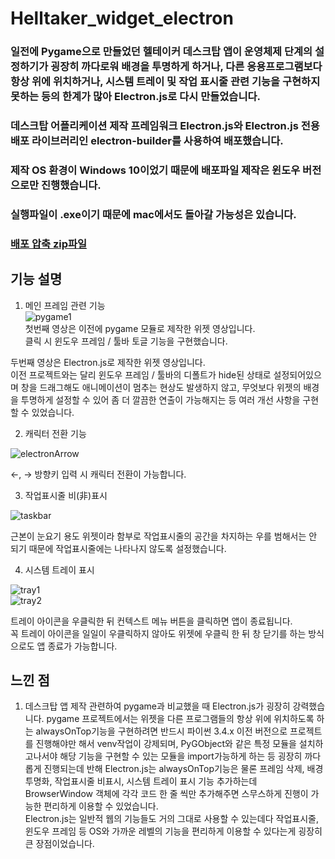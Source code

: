 # Helltaker_widget_electron    
    
### 일전에 Pygame으로 만들었던 헬테이커 데스크탑 앱이 운영체제 단계의 설정하기가 굉장히 까다로워 배경을 투명하게 하거나, 다른 응용프로그램보다 항상 위에 위치하거나, 시스템 트레이 및 작업 표시줄 관련 기능을 구현하지 못하는 등의 한계가 많아 Electron.js로 다시 만들었습니다.    

### 데스크탑 어플리케이션 제작 프레임워크 Electron.js와 Electron.js 전용 배포 라이브러리인 electron-builder를 사용하여 배포했습니다.    
### 제작 OS 환경이 Windows 10이었기 때문에 배포파일 제작은 윈도우 버전으로만 진행했습니다.     
### 실행파일이 .exe이기 때문에 mac에서도 돌아갈 가능성은 있습니다.    
    
### [배포 압축 zip파일](https://drive.google.com/file/d/1qRGIW0WMoPDhbpmJ4l7wAZVnfMm3o4br/view)    
    
## 기능 설명    
    
1. 메인 프레임 관련 기능    
![pygame1](https://user-images.githubusercontent.com/56597998/86202877-71ff3900-bb9e-11ea-97ff-72f1e53f915e.gif)    
첫번째 영상은 이전에 pygame 모듈로 제작한 위젯 영상입니다.    
클릭 시 윈도우 프레임 / 툴바 토글 기능을 구현했습니다.    
    
두번째 영상은 Electron.js로 제작한 위젯 영상입니다.    
이전 프로젝트와는 달리 윈도우 프레임 / 툴바의 디폴트가 hide된 상태로 설정되어있으며 창을 드래그해도 애니메이션이 멈추는 현상도 발생하지 않고, 무엇보다 위젯의 배경을 투명하게 설정할 수 있어 좀 더 깔끔한 연출이 가능해지는 등 여러 개선 사항을 구현 할 수 있었습니다.    
    
2. 캐릭터 전환 기능    
    
![electronArrow](https://user-images.githubusercontent.com/56597998/86203496-1766dc80-bba0-11ea-962e-3fa2c8a6dbc8.gif)    
    
←, → 방향키 입력 시 캐릭터 전환이 가능합니다.    
    
    
3. 작업표시줄 비(非)표시    
    
![taskbar](https://user-images.githubusercontent.com/56597998/86203604-67de3a00-bba0-11ea-87bc-c5aa075f5629.gif)    
    
근본이 눈요기 용도 위젯이라 함부로 작업표시줄의 공간을 차지하는 우를 범해서는 안 되기 때문에 작업표시줄에는 나타나지 않도록 설정했습니다.    
    
4. 시스템 트레이 표시    

![tray1](https://user-images.githubusercontent.com/56597998/86204473-8e04d980-bba2-11ea-844f-4ff8463f1366.gif)    
![tray2](https://user-images.githubusercontent.com/56597998/86204475-8f360680-bba2-11ea-8a1a-a380f915c619.gif)    
    
트레이 아이콘을 우클릭한 뒤 컨텍스트 메뉴 버튼을 클릭하면 앱이 종료됩니다.    
꼭 트레이 아이콘을 일일이 우클릭하지 않아도 위젯에 우클릭 한 뒤 창 닫기를 하는 방식으로도 앱 종료가 가능합니다.
    
    
## 느낀 점    
    
1. 데스크탑 앱 제작 관련하여 pygame과 비교했을 때 Electron.js가 굉장히 강력했습니다.
pygame 프로젝트에서는 위젯을 다른 프로그램들의 항상 위에 위치하도록 하는 alwaysOnTop기능을 구현하려면 반드시 파이썬 3.4.x 이전 버전으로 프로젝트를 진행해야만 해서 venv작업이 강제되며, PyGObject와 같은 특정 모듈을 설치하고나서야 해당 기능을 구현할 수 있는 모듈을 import가능하게 하는 등 굉장히 까다롭게 진행되는데 반해 Electron.js는 alwaysOnTop기능은 물론 프레임 삭제, 배경 투명화, 작업표시줄 비표시, 시스템 트레이 표시 기능 추가하는데 BrowserWindow 객체에 각각 코드 한 줄 씩만 추가해주면 스무스하게 진행이 가능한 편리하게 이용할 수 있었습니다.    
Electron.js는 일반적 웹의 기능들도 거의 그대로 사용할 수 있는데다 작업표시줄, 윈도우 프레임 등 OS와 가까운 레벨의 기능을 편리하게 이용할 수 있다는게 굉장히 큰 장점이었습니다.